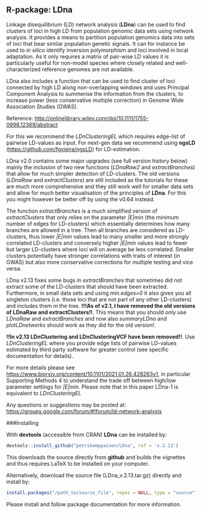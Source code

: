 R-package: LDna
-------------
Linkage disequilibrium (LD) network analysis (**LDna**) can be used to find clusters of loci in high LD from population genomic data sets using network analysis. It provides a means to partition population genomics data into sets of loci that bear similar population genetic signals. It can for instance be used to *in silico* identify inversion polymorphism and loci involved in local adaptation. As it only requires a matrix of pair-wise LD values it is particularly useful for non-model species where closely related and well-characterized reference genomes are not available.

LDna also includes a function that can be used to find cluster of loci connected by high LD along non-overlapping windows and uses Principal Component Analysis to summerise the information from the clusters, to increase power (less conservative multiple correction) in Genome Wide Association Studies (GWAS).

Reference: http://onlinelibrary.wiley.com/doi/10.1111/1755-0998.12369/abstract

For this we recommend the *LDnClusteringEL* which requires edge-list of pairwise LD-values as input. For next-gen data we recommend using **ngsLD** (https://github.com/fgvieira/ngsLD) for LD-estimation.

LDna v2.0 contains some major upgrades (see full version history below) mainly the inclusion of two new functions (*LDnaRaw2* and *extractBranches*) that allow for much simpler detection of LD-clusters. The old versions (*LDnaRaw* and *extractClusters*) are still included as the tutorials for these are much more comprehensive and they still work well for smaller data sets and allow for much better visualisation of the principles of **LDna**. For this you might however be better off by using the v0.64 instead.

The function *extractBranches* is a much simplified version of *extractClusters* that only relies on the parameter *|E|min* (the minimum number of edges for LD-clusters) which essentially determines how many branches are allowed in a tree. Then all branches are considered as LD-clusters, thus lower *|E|min* values lead to many smaller and more strongly correlated LD-clusters and conversely higher *|E|min* values lead to fewer but larger LD-clusters where loci will on average be less correlated. Smaller clusters potentially have stronger correlations with traits of interest (in GWAS) but also more conservative corrections for multiple testing and vice versa.

LDna v2.13 fixes some bugs in *extractBranches* that sometimes did not extract some of the LD-clusters that should have been extracted. Furthermore, in small data sets and using *min.edges=0* it also gives you all singleton clusters (i.e. those loci that are not part of any other LD-clusters) and includes them in the tree. **!!!As of v2.1, I have removed the old versions of LDnaRaw and extractClusters!!**. This means that you should only use *LDnaRaw* and *extractBranches* and now also *summaryLDna* and *plotLDnetworks* should work as they did for the old version!.

**!!In v2.13 LDnClustering and LDnClusteringVCF have been removed!!**. Use *LDnClusteringEL* where you provide edge lists of pairwise LD-values estimated by third party software for greater control (see specific documentation for details).

For more details please see https://www.biorxiv.org/content/10.1101/2021.01.26.428263v1, in particular Supporting Methods 4 to understand the trade off between high/low parameter settings for *|E|min*. Please note that in this paper LDna-1 is equivalent to *LDnClusteringEL*

Any questions or suggestions may be posted at: https://groups.google.com/forum/#!forum/ld-network-analysis

###Installing

With **devtools** (accessible from CRAN) **LDna** can be installed by:
```r
devtools::install_github("petrikemppainen/LDna", ref = 'v.2.13')
```
This downloads the source directly from **github** and builds the vignettes and thus requires LaTeX to be installed on your computer.

Alternatively, download the source file (LDna_v.2.13.tar.gz) directly and install by:
```r
install.packages("/path_to/source_file", repos = NULL, type = "source")
```
Please install and follow package documentation for more information.
